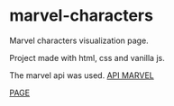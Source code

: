# marvel-characters
Marvel characters visualization page.

Project made with html, css and vanilla js. 

The marvel api was used. [API MARVEL](https://developer.marvel.com/)

[PAGE](https://paolocajo.github.io/marvel-characters/index.html)
